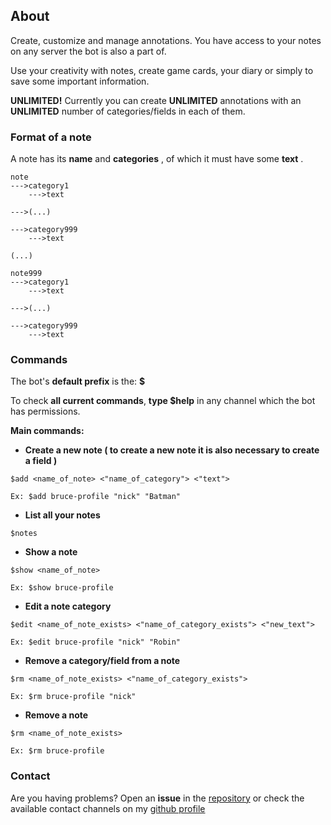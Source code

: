 ## About

Create, customize and manage annotations. You have access to your notes on any server the bot is also a part of.

Use your creativity with notes, create game cards, your diary or simply to save some important information.

**UNLIMITED!** Currently you can create **UNLIMITED** annotations with an **UNLIMITED** number of categories/fields in each of them.

### Format of a note

A note has its **name** and **categories** , of which it must have some **text** .

```
note
--->category1
    --->text
        
--->(...)    
        
--->category999
    --->text
        
(...)     

note999
--->category1
    --->text
        
--->(...)    
        
--->category999
    --->text
```

### Commands

The bot's **default prefix** is the: **$**

To check **all current commands**, **type $help** in any channel which the bot has permissions.

**Main commands:**
- **Create a new note ( to create a new note it is also necessary to create a field )** 
```
$add <name_of_note> <"name_of_category"> <"text">
```
```
Ex: $add bruce-profile "nick" "Batman"
```
- **List all your notes**
```
$notes
```
- **Show a note**
```
$show <name_of_note>
```
```
Ex: $show bruce-profile
```
- **Edit a note category**
```
$edit <name_of_note_exists> <"name_of_category_exists"> <"new_text">
```
```
Ex: $edit bruce-profile "nick" "Robin"
```
- **Remove a category/field from a note**
```
$rm <name_of_note_exists> <"name_of_category_exists">
```
```
Ex: $rm bruce-profile "nick"
```
- **Remove a note**
```
$rm <name_of_note_exists>
```
```
Ex: $rm bruce-profile
```

### Contact

Are you having problems? Open an **issue** in the [repository](https://github.com/davidrezende/haru-bot/) or check the available contact channels on my [github profile](https://github.com/davidrezende)
